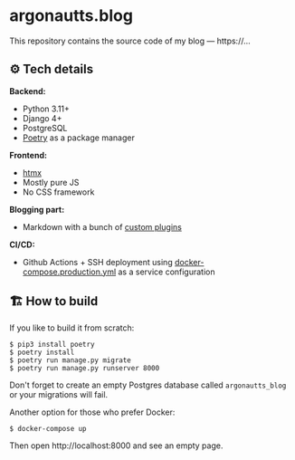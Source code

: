 # argonautts.blog

This repository contains the source code of my blog — https://...


## ⚙️ Tech details

**Backend:**
- Python 3.11+
- Django 4+
- PostgreSQL
- [Poetry](https://python-poetry.org/) as a package manager

**Frontend:**
- [htmx](https://htmx.org/)
- Mostly pure JS
- No CSS framework

**Blogging part:**
- Markdown with a bunch of [custom plugins](common/markdown/plugins)

**CI/CD:**
- Github Actions + SSH deployment using [docker-compose.production.yml](docker-compose.production.yml) as a service configuration


## 🏗️ How to build

If you like to build it from scratch:

```
$ pip3 install poetry
$ poetry install
$ poetry run manage.py migrate
$ poetry run manage.py runserver 8000
```

Don't forget to create an empty Postgres database called `argonautts_blog` or your migrations will fail.

Another option for those who prefer Docker:

```
$ docker-compose up
```

Then open http://localhost:8000 and see an empty page.
